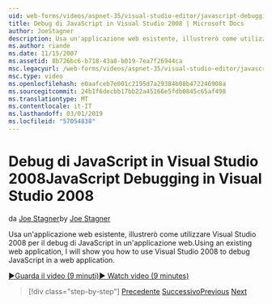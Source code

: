 ```yaml
---
uid: web-forms/videos/aspnet-35/visual-studio-editor/javascript-debugging-in-visual-studio-2008
title: Debug di JavaScript in Visual Studio 2008 | Microsoft Docs
author: JoeStagner
description: Usa un'applicazione web esistente, illustrerò come utilizzare Visual Studio 2008 per il debug di JavaScript in un'applicazione web.
ms.author: riande
ms.date: 11/15/2007
ms.assetid: 8b726bc6-b718-43a8-b019-7ea7f26944ca
msc.legacyurl: /web-forms/videos/aspnet-35/visual-studio-editor/javascript-debugging-in-visual-studio-2008
msc.type: video
ms.openlocfilehash: e0aafceb7e001c2195d7a29384b08b472246908a
ms.sourcegitcommit: 24b1f6decbb17bb22a45166e5fdb0845c65af498
ms.translationtype: MT
ms.contentlocale: it-IT
ms.lasthandoff: 03/01/2019
ms.locfileid: "57054838"
---
```

<a name="javascript-debugging-in-visual-studio-2008"></a><span data-ttu-id="33feb-103">Debug di JavaScript in Visual Studio 2008</span><span class="sxs-lookup"><span data-stu-id="33feb-103">JavaScript Debugging in Visual Studio 2008</span></span>
====================
<span data-ttu-id="33feb-104">da [Joe Stagner](https://github.com/JoeStagner)</span><span class="sxs-lookup"><span data-stu-id="33feb-104">by [Joe Stagner](https://github.com/JoeStagner)</span></span>

<span data-ttu-id="33feb-105">Usa un'applicazione web esistente, illustrerò come utilizzare Visual Studio 2008 per il debug di JavaScript in un'applicazione web.</span><span class="sxs-lookup"><span data-stu-id="33feb-105">Using an existing web application, I will show you how to use Visual Studio 2008 to debug JavaScript in a web application.</span></span>

[<span data-ttu-id="33feb-106">&#9654;Guarda il video (9 minuti)</span><span class="sxs-lookup"><span data-stu-id="33feb-106">&#9654; Watch video (9 minutes)</span></span>](https://channel9.msdn.com/Blogs/ASP-NET-Site-Videos/javascript-debugging-in-visual-studio-2008)

> [!div class="step-by-step"]
> <span data-ttu-id="33feb-107">[Precedente](javascript-intellisense-support-in-visual-studio-2008.md)
> [Successivo](multi-targeting-support-in-visual-studio-2008.md)</span><span class="sxs-lookup"><span data-stu-id="33feb-107">[Previous](javascript-intellisense-support-in-visual-studio-2008.md)
[Next](multi-targeting-support-in-visual-studio-2008.md)</span></span>
